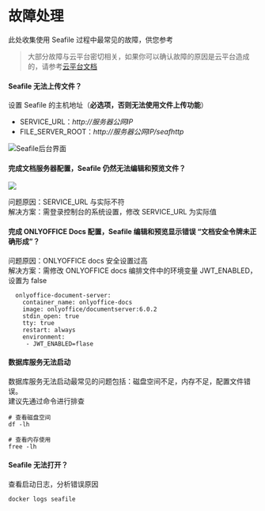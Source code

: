 # 故障处理

此处收集使用 Seafile 过程中最常见的故障，供您参考

> 大部分故障与云平台密切相关，如果你可以确认故障的原因是云平台造成的，请参考[云平台文档](https://support.websoft9.com/docs/faq/zh/tech-instance.html)

#### Seafile 无法上传文件？

设置 Seafile 的主机地址（**必选项，否则无法使用文件上传功能**）

   - SERVICE_URL：*http://服务器公网IP*
   - FILE_SERVER_ROOT：*http://服务器公网IP/seafhttp*

   ![Seafile后台界面](https://libs.websoft9.com/Websoft9/DocsPicture/zh/seafile/seafile-seturl-websoft9.png)
   
   
#### 完成文档服务器配置，Seafile 仍然无法编辑和预览文件？

![](https://libs-websoft9-com/Websoft9/DocsPicture/zh/seafile/seafile-canotaccess-websoft9.png)  

问题原因：SERVICE_URL 与实际不符  
解决方案：需登录控制台的系统设置，修改 SERVICE_URL 为实际值

#### 完成 ONLYOFFICE Docs 配置，Seafile 编辑和预览显示错误 “文档安全令牌未正确形成”？

问题原因：ONLYOFFICE docs 安全设置过高   
解决方案：需修改 ONLYOFFICE docs 编排文件中的环境变量 JWT_ENABLED，设置为 false  

```
  onlyoffice-document-server:
    container_name: onlyoffice-docs
    image: onlyoffice/documentserver:6.0.2
    stdin_open: true
    tty: true
    restart: always
    environment:
     - JWT_ENABLED=flase
```




#### 数据库服务无法启动

数据库服务无法启动最常见的问题包括：磁盘空间不足，内存不足，配置文件错误。  
建议先通过命令进行排查  

```shell
# 查看磁盘空间
df -lh

# 查看内存使用
free -lh
```

#### Seafile 无法打开？

查看启动日志，分析错误原因

```
docker logs seafile
```
